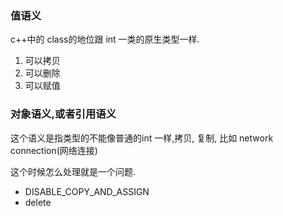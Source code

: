 ### 值语义
c++中的 class的地位跟 int 一类的原生类型一样.
1. 可以拷贝
2. 可以删除
3. 可以赋值

### 对象语义,或者引用语义
这个语义是指类型的不能像普通的int 一样,拷贝, 复制, 比如 network connection(网络连接)

这个时候怎么处理就是一个问题.

- DISABLE_COPY_AND_ASSIGN
- delete
